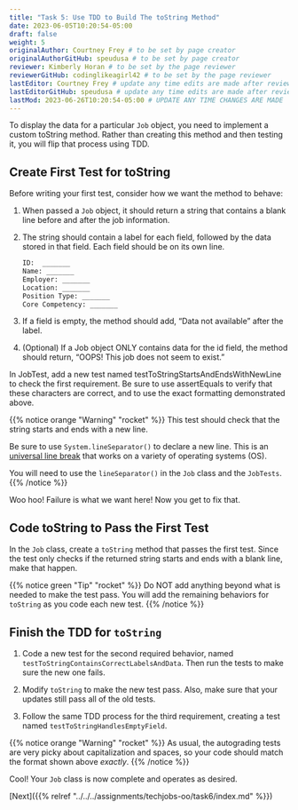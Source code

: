 ```yaml
---
title: "Task 5: Use TDD to Build The toString Method"
date: 2023-06-05T10:20:54-05:00
draft: false
weight: 5
originalAuthor: Courtney Frey # to be set by page creator
originalAuthorGitHub: speudusa # to be set by page creator
reviewer: Kimberly Horan # to be set by the page reviewer
reviewerGitHub: codinglikeagirl42 # to be set by the page reviewer
lastEditor: Courtney Frey # update any time edits are made after review
lastEditorGitHub: speudusa # update any time edits are made after review
lastMod: 2023-06-26T10:20:54-05:00 # UPDATE ANY TIME CHANGES ARE MADE
---
```


To display the data for a particular `Job` object, you need to implement a custom toString method. Rather than creating this method and then testing it, you will flip that process using TDD.

## Create First Test for toString
Before writing your first test, consider how we want the method to behave:

1. When passed a `Job` object, it should return a string that contains a blank line before and after the job information.

1. The string should contain a label for each field, followed by the data stored in that field. Each field should be on its own line.

   ```bash
   ID:  _______
   Name: _______
   Employer: _______
   Location: _______
   Position Type: _______
   Core Competency: _______
   ```
1. If a field is empty, the method should add, “Data not available” after the label.

4. (Optional) If a Job object ONLY contains data for the id field, the method should return, “OOPS! This job does not seem to exist.”

In JobTest, add a new test named testToStringStartsAndEndsWithNewLine to check the first requirement. Be sure to use assertEquals to verify that these characters are correct, and to use the exact formatting demonstrated above.

{{% notice orange "Warning" "rocket" %}} 
 This test should check that the string starts and ends with a new line.  

 Be sure to use `System.lineSeparator()` to declare a new line. This is an [universal line break](https://www.geeksforgeeks.org/system-lineseparator-method-in-java-with-examples/) that works on a variety of operating systems (OS).

 You will need to use the `lineSeparator()` in the `Job` class and the `JobTests`.  
{{% /notice %}}

Woo hoo! Failure is what we want here! Now you get to fix that.

## Code toString to Pass the First Test

In the `Job` class, create a `toString` method that passes the first test. Since the test only checks if the returned string starts and ends with a blank line, make that happen.

{{% notice green "Tip" "rocket" %}} 
 Do NOT add anything beyond what is needed to make the test pass. You will add the remaining behaviors for `toString` as you code each new test.
{{% /notice %}}

## Finish the TDD for `toString`
1. Code a new test for the second required behavior, named `testToStringContainsCorrectLabelsAndData`. Then run the tests to make sure the new one fails.

1. Modify `toString` to make the new test pass. Also, make sure that your updates still pass all of the old tests.

1. Follow the same TDD process for the third requirement, creating a test named `testToStringHandlesEmptyField`.

{{% notice orange "Warning" "rocket" %}} 
 As usual, the autograding tests are very picky about capitalization and spaces, so your code should match the format shown above _exactly_.
{{% /notice %}}

Cool! Your `Job` class is now complete and operates as desired.

[Next]({{% relref "../../../assignments/techjobs-oo/task6/index.md" %}})